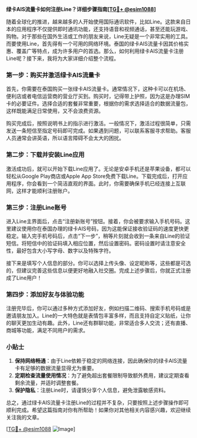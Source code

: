 **绿卡AIS流量卡如何注册Line？详细步骤指南[[TG💪+ @esim1088](https://t.me/s/esim1088)]**

随着全球化的推进，越来越多的人开始使用国际通讯软件，比如Line。这款来自日本的应用程序不仅提供即时通讯功能，还支持语音和视频通话，甚至还能玩游戏、购物。对于那些在国外生活或工作的朋友来说，Line无疑是一个非常实用的工具。而要使用Line，首先得有一个可用的网络环境。泰国的绿卡AIS流量卡因其价格实惠、覆盖广等特点，成为许多用户的首选。那么，如何利用绿卡AIS流量卡注册Line呢？接下来，我将为大家详细介绍整个流程。

### 第一步：购买并激活绿卡AIS流量卡

首先，你需要在泰国购买一张绿卡AIS流量卡。通常情况下，这种卡可以在机场、便利店或者电信运营商的营业厅买到。购买时，记得带上护照，因为这是办理SIM卡的必要证件。选择合适的套餐非常重要，根据你的需求选择适合的数据流量包，这样既能满足日常使用，又不会浪费资源。

购买完成后，按照说明书上的指示进行激活。一般情况下，激活过程很简单，只需发送一条短信至指定号码即可完成。如果遇到问题，可以联系客服寻求帮助。客服人员通常会讲英语，所以语言障碍不会太大的困扰。

### 第二步：下载并安装Line应用

激活成功后，就可以开始下载Line应用了。无论是安卓手机还是苹果设备，都可以轻松从Google Play商店或Apple App Store免费下载Line。下载完成后，打开应用程序，你会看到一个简洁直观的界面。此时，你需要确保手机已经连接上互联网，这样才能顺利注册账户。

### 第三步：注册Line账号

进入Line主界面后，点击“注册新账号”按钮。接着，你会被要求输入手机号码。这里建议使用你在泰国办理的绿卡AIS号码，因为这能保证接收验证码的速度更快更稳定。输入完手机号码后，点击“下一步”，稍等片刻就会收到一条来自Line的验证短信。将短信中的验证码填入相应位置，然后设置密码。密码设置时请注意安全性，最好包含大小写字母、数字以及特殊字符。

接下来是填写个人信息的部分。你可以选择上传头像、设定昵称等，这些都是可选的，但建议完善这些信息以便更好地融入社交圈。完成上述步骤后，你就正式注册成了Line用户！

### 第四步：添加好友与体验功能

注册完毕后，你可以通过多种方式添加好友，例如扫描二维码、搜索手机号码或是邀请朋友加入。Line的一大特色就是表情包丰富多样，而且支持自定义贴纸，让你的聊天更加生动有趣。此外，Line还有群聊功能，非常适合多人交流；还有直播、商城等功能，满足不同用户的需求。

### 小贴士

1. **保持网络畅通**：由于Line依赖于稳定的网络连接，因此确保你的绿卡AIS流量卡有足够的数据流量显得尤为重要。
2. **定期检查流量使用情况**：为了避免超出套餐限制导致额外费用，建议定期查看剩余流量，并适时调整套餐。
3. **保护隐私**：注册Line时，请谨慎分享个人信息，避免泄露敏感资料。

总之，通过绿卡AIS流量卡注册Line的过程并不复杂，只要按照上述步骤操作即可顺利完成。希望这篇指南对你有所帮助！如果你对其他相关内容感兴趣，欢迎继续关注我的文章。

[[TG💪+ @esim1088](https://t.me/s/esim1088) ![Image](https://i.postimg.cc/4NQfJmqS/Snipaste-2025-05-13-00-14-12.png)]